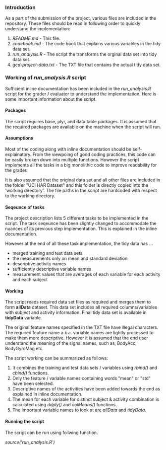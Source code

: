 ### Introduction

As a part of the submission of the project, various files are included in the repository.
These files should be read in following order to quickly understand the implementation:

1. *README.md* - This file.
2. *codebook.md* - The  code book that explains various variables in the tidy data set.
3. *run_analysis.R* - The script the transforms the orginal data set into tidy data set.
4. *gcd-project-data.txt* - The TXT file that contains the actual tidy data set.


### Working of *run_analysis.R* script

Sufficient inline documentation has been included in the *run_analysis.R* script for 
the grader / evaluator to understand the implementation. Here is some important information
about the script.

#### Packages

The script requires base, plyr, and data.table packages. It is assumed that the required packages
are available on the machine when the script will run.

#### Assumptions

Most of the coding along with inline documentation should be self-explainatory. From the viewpoing
of good coding practices, this code can be easily broken down into multiple functions. However
the script implements all the tasks in a big monolithic code to improve readability for the grader.

It is also assumed that the original data set and all other files are included in the folder "UCI HAR Dataset"
and this folder is directly copied into the 'working directory'. The file paths in the script are hardcoded
with respect to the working directory.

#### Seqeunce of tasks

The project description lists 5 different tasks to be implemented in the script. The task seqeunce has 
been  slightly changed to accommodate the nuances of its previous step implementation. This is explained
in the inline documentation.

However at the end of all these task implementation, the tidy data has ...
* merged training and test data sets
* the measurements only on mean and standard deviation 
* descriptive activity names
* sufficiently descriptive variable names
* measurement values that are averages of each variable for each activity and each subject

#### Working
 
The script reads required data set files as required and merges them to form **allData** dataset.
This data set includes all required columns/variables with subject and activity information. Final
tidy data set is available in **tidyData** variable.

The original feature names specified in the TXT file have illegal characters. The required feature
name a.k.a. variable names are lightly processed to make them more descriptive. However it is assumed
that the end user understand the meaning of the signal names, such as, BodyAcc, BodyGyroMag etc.

The script working can be summarized as follows:

1. It combines the training and test data sets / variables using *rbind()* and *cbind()* functions.
2. Only the feature / variable names containing words "mean" or "std" have been selected.
3. Descriptive names of the activities have been added towards the end as explained in inline documentation.
4. The mean for each variable for distinct subject & activity combination is calculated using *ddply()* and *colMeans()* functions.
5. The important variable names to look at are *allData* and *tidyData*.


#### Running the script

The script can be run using follwing function.

*source('run_analysis.R')*




